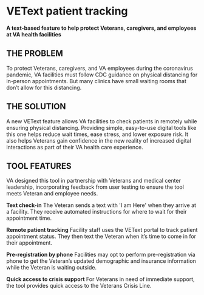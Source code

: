 # VEText patient tracking 
**A text-based feature to help protect Veterans, caregivers, and employees at VA health facilities**

## THE PROBLEM
To protect Veterans, caregivers, and VA employees during the coronavirus pandemic, VA facilities must follow CDC guidance on physical distancing for in-person appointments. But many clinics have small waiting rooms that don’t allow for this distancing.

## THE SOLUTION
A new VEText feature allows VA facilities to check patients in remotely while ensuring physical distancing. Providing simple, easy-to-use digital tools like this one helps reduce wait times, ease stress, and lower exposure risk. It also helps Veterans gain confidence in the new reality of increased digital interactions as part of their VA health care experience.

## TOOL FEATURES

VA designed this tool in partnership with Veterans and medical center leadership, incorporating feedback from user testing to ensure the tool meets Veteran and employee needs.

**Text check-in**
The Veteran sends a text with 'I am Here' when they arrive at a facility. They receive automated instructions for where to wait for their appointment time.

**Remote patient tracking**
Facility staff uses the VEText portal to track patient appointment status. They then text the Veteran when it’s time to come in for their appointment.

**Pre-registration by phone**
Facilities may opt to perform pre-registration via phone to get the Veteran’s updated demographic and insurance information while the Veteran is waiting outside.

**Quick access to crisis support**
For Veterans in need of immediate support, the tool provides quick access to the Veterans Crisis Line.
